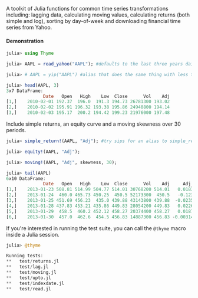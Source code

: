 A toolkit of Julia functions for common time series transformations including:
lagging data, calculating moving values, calculating returns (both simple and log), 
sorting by day-of-week and downloading financial time series from Yahoo.
 
#### Demonstration

````julia
julia> using Thyme

julia> AAPL = read_yahoo("AAPL"); #defaults to the last three years daily

julia> # AAPL = yip("AAPL") #alias that does the same thing with less typing

julia> head(AAPL, 3)
3x7 DataFrame:
              Date   Open   High    Low  Close      Vol    Adj
[1,]    2010-02-01 192.37  196.0  191.3 194.73 26781300 193.02
[2,]    2010-02-02 195.91 196.32 193.38 195.86 24940800 194.14
[3,]    2010-02-03 195.17  200.2 194.42 199.23 21976000 197.48
````

Include simple returns, an equity curve and a moving skewness over 30 periods.

````julia
julia> simple_return!(AAPL, "Adj"); #try sips for an alias to simple_return!

julia> equity!(AAPL, "Adj");

julia> moving!(AAPL, "Adj", skewness, 30);

julia> tail(AAPL)
6x10 DataFrame:
              Date   Open   High    Low  Close      Vol    Adj     Adj_RET Adj_equity skewness_30
[1,]    2013-01-23 508.81 514.99 504.77 514.01 30768200 514.01   0.0183054    2.66299   -0.134034
[2,]    2013-01-24  460.0 465.73 450.25  450.5 52173300  450.5   -0.123558    2.33396    -1.39201
[3,]    2013-01-25 451.69 456.23  435.0 439.88 43143800 439.88  -0.0235738    2.27893    -1.68528
[4,]    2013-01-28 437.83 453.21 435.86 449.83 28054200 449.83   0.0226198    2.33048    -1.50955
[5,]    2013-01-29  458.5  460.2 452.12 458.27 20374400 458.27   0.0187626    2.37421    -1.27737
[6,]    2013-01-30  457.0  462.6  454.5 456.83 14887300 456.83 -0.00314225    2.36675    -1.09446

````

If you're interested in running the test suite, you can call the `@thyme` macro inside a Julia session.

````julia
julia> @thyme

Running tests: 
**   test/returns.jl
**   test/lag.jl
**   test/moving.jl
**   test/upto.jl
**   test/indexdate.jl
**   test/read.jl
````
